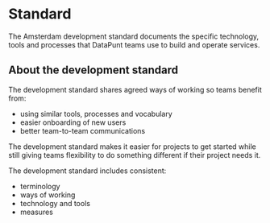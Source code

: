 # Standard

The Amsterdam development standard documents the specific technology, tools and processes that DataPunt teams use to build and operate services.

## About the development standard

The development standard shares agreed ways of working so teams benefit from:

* using similar tools, processes and vocabulary
* easier onboarding of new users
* better team-to-team communications

The development standard makes it easier for projects to get started while still giving teams flexibility to do something different if their project needs it.

The development standard includes consistent:

* terminology
* ways of working
* technology and tools
* measures

